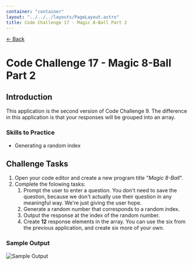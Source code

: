 ```yaml
---
container: "container"
layout: "../../../layouts/PageLayout.astro"
title: Code Challenge 17 - Magic 8-Ball Part 2
---
```


[← Back](./)

# Code Challenge 17 - Magic 8-Ball Part 2

## Introduction

This application is the second version of Code Challenge 9. The difference in this application is that your responses will be grouped into an array.

### Skills to Practice

- Generating a random index

## Challenge Tasks

1. Open your code editor and create a new program title "_Magic 8-Ball_".
2. Complete the folowing tasks:
   1. Prompt the user to enter a question. You don't need to save the question, because we don't actually use their question in any meaningful way. We're just giving the user hope.
   2. Generate a random number that corresponds to a random index.
   3. Output the response at the index of the random number.
   4. Create **12** response elements in the array. You can use the six from the previous application, and create six more of your own.

### Sample Output

![Sample Output](/assets/img/code-challenges/challenge-9-magic-8-ball.gif)
